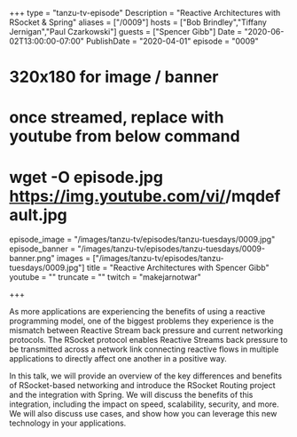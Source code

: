 +++
type = "tanzu-tv-episode"
Description = "Reactive Architectures with RSocket & Spring"
aliases = ["/0009"]
hosts = ["Bob Brindley","Tiffany Jernigan","Paul Czarkowski"]
guests = ["Spencer Gibb"]
Date = "2020-06-02T13:00:00-07:00"
PublishDate = "2020-04-01"
episode = "0009"
# 320x180 for image / banner
# once streamed, replace with youtube from below command
# wget -O episode.jpg https://img.youtube.com/vi/<youtube-id>/mqdefault.jpg
episode_image = "/images/tanzu-tv/episodes/tanzu-tuesdays/0009.jpg"
episode_banner = "/images/tanzu-tv/episodes/tanzu-tuesdays/0009-banner.png"
images = ["/images/tanzu-tv/episodes/tanzu-tuesdays/0009.jpg"]
title = "Reactive Architectures with Spencer Gibb"
youtube = ""
truncate = ""
twitch = "makejarnotwar"

+++

As more applications are experiencing the benefits of using a reactive programming model, one of the biggest problems they experience is the mismatch between Reactive Stream back pressure and current networking protocols. The RSocket protocol enables Reactive Streams back pressure to be transmitted across a network link connecting reactive flows in multiple applications to directly affect one another in a positive way.

In this talk, we will provide an overview of the key differences and benefits of RSocket-based networking and introduce the RSocket Routing project and the integration with Spring. We will discuss the benefits of this integration, including the impact on speed, scalability, security, and more. We will also discuss use cases, and show how you can leverage this new technology in your applications.
